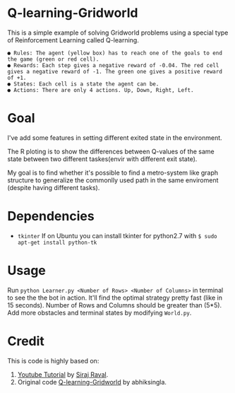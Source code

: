 # Q-learning-Gridworld
This is a simple example of solving Gridworld problems using a special type of Reinforcement Learning called Q-learning.

	● Rules: The agent (yellow box) has to reach one of the goals to end the game (green or red cell).
	● Rewards: Each step gives a negative reward of -0.04. The red cell gives a negative reward of -1. The green one gives a positive reward of +1.
	● States: Each cell is a state the agent can be.
	● Actions: There are only 4 actions. Up, Down, Right, Left.

# Goal
I've add some features in setting different exited state in the environment.

The R ploting is to show the differences between Q-values of the same state between two different taskes(envir with different exit state).

My goal is to find whether it's possible to find a metro-system like graph structure to generalize the commonlly used path in the same enviroment (despite having different tasks).

# Dependencies
* `tkinter`
If on Ubuntu you can install tkinter for python2.7 with ``$ sudo apt-get install python-tk``

# Usage
Run `python Learner.py <Number of Rows> <Number of Columns>` in terminal to see the the bot in action. It'll find the optimal strategy pretty fast (like in 15 seconds). Number of Rows and Columns should be greater than (5*5). Add more obstacles and terminal states by modifying `World.py`.

# Credit
This is code is highly based on:
1. [Youtube Tutorial](https://youtu.be/A5eihauRQvo) by [Siraj Raval](https://github.com/llSourcell).
2. Original code [Q-learning-Gridworld](abhiksingla/Q-learning-Gridworld) by abhiksingla.


